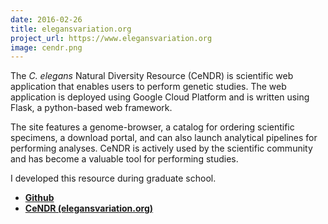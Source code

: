 ```yaml
---
date: 2016-02-26
title: elegansvariation.org
project_url: https://www.elegansvariation.org
image: cendr.png
---
```


The _C. elegans_ Natural Diversity Resource (CeNDR) is scientific web application that enables users to perform genetic studies. The web application is deployed using Google Cloud Platform and is written using Flask, a python-based web framework.

The site features a genome-browser, a catalog for ordering scientific specimens, a download portal, and can also launch analytical pipelines for performing analyses. CeNDR is actively used by the scientific community and has become a valuable tool for performing studies.

I developed this resource during graduate school.

* __[Github](https://www.github.com/andersenlab/CeNDR)__
* __[CeNDR (elegansvariation.org)](https://www.elegansvariation.org)__